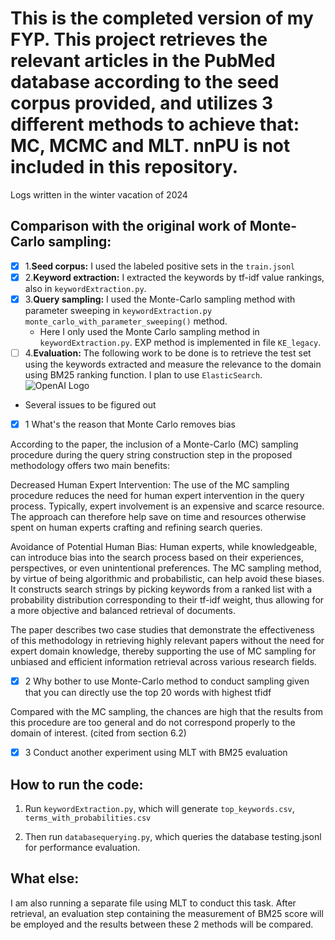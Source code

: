 This is the completed version of my FYP. 
This project retrieves the relevant articles in the PubMed database according to the seed corpus provided, and utilizes 3 different methods to achieve that: MC, MCMC and MLT.
nnPU is not included in this repository.
=========================================================================================================================================================================
Logs written in the winter vacation of 2024
## **Comparison with the original work of Monte-Carlo sampling:**
- [x] 1.__Seed corpus:__ I used the labeled positive sets in the `train.jsonl`
- [x] 2.__Keyword extraction:__ I extracted the keywords by tf-idf value rankings, also in `keywordExtraction.py`.
- [x] 3.__Query sampling:__ I used the Monte-Carlo sampling method with parameter sweeping in `keywordExtraction.py monte_carlo_with_parameter_sweeping()` method.
    - Here I only used the Monte Carlo sampling method in `keywordExtraction.py`. EXP method is implemented in file `KE_legacy`.
- [ ] 4.__Evaluation:__ The following work to be done is to retrieve the test set using the keywords extracted and measure the relevance to the domain using BM25 ranking function. I plan to use `ElasticSearch`.
  ![OpenAI Logo](C:\Users\YangG\Desktop\winterhomework.jpg)
- Several issues to be figured out
  
- [x] 1 What's the reason that Monte Carlo removes bias

According to the paper, the inclusion of a Monte-Carlo (MC) sampling procedure during the query string construction step in the proposed methodology offers two main benefits:

Decreased Human Expert Intervention: The use of the MC sampling procedure reduces the need for human expert intervention in the query process. Typically, expert involvement is an expensive and scarce resource. The approach can therefore help save on time and resources otherwise spent on human experts crafting and refining search queries.

Avoidance of Potential Human Bias: Human experts, while knowledgeable, can introduce bias into the search process based on their experiences, perspectives, or even unintentional preferences. The MC sampling method, by virtue of being algorithmic and probabilistic, can help avoid these biases. It constructs search strings by picking keywords from a ranked list with a probability distribution corresponding to their tf-idf weight, thus allowing for a more objective and balanced retrieval of documents.

The paper describes two case studies that demonstrate the effectiveness of this methodology in retrieving highly relevant papers without the need for expert domain knowledge, thereby supporting the use of MC sampling for unbiased and efficient information retrieval across various research fields​​.
- [x] 2 Why bother to use Monte-Carlo method to conduct sampling given that you can directly use the top 20 words with highest tfidf
 

Compared with the MC sampling, the chances are high that the results from this procedure are too general and do not correspond properly to the domain of interest.
(cited from section 6.2)

- [x] 3 Conduct another experiment using MLT with BM25 evaluation


## How to run the code:

1. Run `keywordExtraction.py`, which will generate `top_keywords.csv`, `terms_with_probabilities.csv`

2. Then run `databasequerying.py`, which queries the database testing.jsonl for performance evaluation.

## What else:
I am also running a separate file using MLT to conduct this task. After retrieval, an evaluation step containing the measurement of BM25 score will be employed and the results between these 2 methods will be compared.
